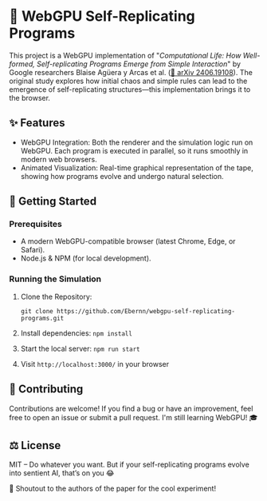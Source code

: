 # 🧬 WebGPU Self-Replicating Programs

This project is a WebGPU implementation of "_Computational Life: How Well-formed, Self-replicating Programs Emerge from Simple Interaction_" by Google researchers Blaise Agüera y Arcas et al. ([📄 arXiv 2406.19108](https://arxiv.org/pdf/2406.19108)). The original study explores how initial chaos and simple rules can lead to the emergence of self-replicating structures—this implementation brings it to the browser.

## ✨ Features

- WebGPU Integration: Both the renderer and the simulation logic run on WebGPU. Each program is executed in parallel, so it runs smoothly in modern web browsers.​
- Animated Visualization: Real-time graphical representation of the tape, showing how programs evolve and undergo natural selection.

## 🧐 Getting Started

### Prerequisites

- A modern WebGPU-compatible browser (latest Chrome, Edge, or Safari).
- Node.js & NPM (for local development).

### Running the Simulation

1.  Clone the Repository:

    `git clone https://github.com/Ebernn/webgpu-self-replicating-programs.git`

2.  Install dependencies: `npm install`
3.  Start the local server: `npm run start`
4.  Visit `http://localhost:3000/` in your browser

## 🤝 Contributing

Contributions are welcome! If you find a bug or have an improvement, feel free to open an issue or submit a pull request. I'm still learning WebGPU! 🎓

## ⚖️ License

MIT – Do whatever you want. But if your self-replicating programs evolve into sentient AI, that’s on you 😂

🔬 Shoutout to the authors of the paper for the cool experiment!
